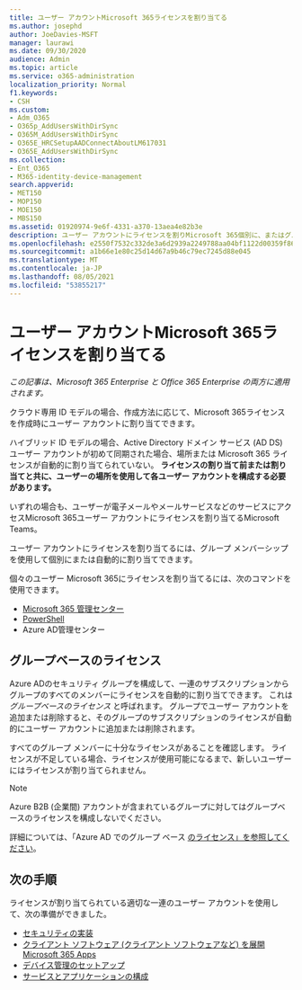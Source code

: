 ```yaml
---
title: ユーザー アカウントMicrosoft 365ライセンスを割り当てる
ms.author: josephd
author: JoeDavies-MSFT
manager: laurawi
ms.date: 09/30/2020
audience: Admin
ms.topic: article
ms.service: o365-administration
localization_priority: Normal
f1.keywords:
- CSH
ms.custom:
- Adm_O365
- O365p_AddUsersWithDirSync
- O365M_AddUsersWithDirSync
- O365E_HRCSetupAADConnectAboutLM617031
- O365E_AddUsersWithDirSync
ms.collection:
- Ent_O365
- M365-identity-device-management
search.appverid:
- MET150
- MOP150
- MOE150
- MBS150
ms.assetid: 01920974-9e6f-4331-a370-13aea4e82b3e
description: ユーザー アカウントにライセンスを割りMicrosoft 365個別に、またはグループ メンバーシップに基づいて割り当てる方法について説明します。
ms.openlocfilehash: e2550f7532c332de3a6d2939a2249788aa04bf1122d00359f860bf8cae349b6f
ms.sourcegitcommit: a1b66e1e80c25d14d67a9b46c79ec7245d88e045
ms.translationtype: MT
ms.contentlocale: ja-JP
ms.lasthandoff: 08/05/2021
ms.locfileid: "53855217"
---
```

# <a name="assign-microsoft-365-licenses-to-user-accounts"></a>ユーザー アカウントMicrosoft 365ライセンスを割り当てる

*この記事は、Microsoft 365 Enterprise と Office 365 Enterprise の両方に適用されます。*

クラウド専用 ID モデルの場合、作成方法に応じて、Microsoft 365ライセンスを作成時にユーザー アカウントに割り当てできます。

ハイブリッド ID モデルの場合、Active Directory ドメイン サービス (AD DS) ユーザー アカウントが初めて同期された場合、場所または Microsoft 365 ライセンスが自動的に割り当てられていない。 **ライセンスの割り当て前または割り当てと共に、ユーザーの場所を使用して各ユーザー アカウントを構成する必要があります。**

いずれの場合も、ユーザーが電子メールやメールサービスなどのサービスにアクセスMicrosoft 365ユーザー アカウントにライセンスを割り当てるMicrosoft Teams。

ユーザー アカウントにライセンスを割り当てるには、グループ メンバーシップを使用して個別にまたは自動的に割り当てできます。

個々のユーザー Microsoft 365にライセンスを割り当てるには、次のコマンドを使用できます。

- [Microsoft 365 管理センター](../admin/manage/assign-licenses-to-users.md)
- [PowerShell](assign-licenses-to-user-accounts-with-microsoft-365-powershell.md)
- Azure AD管理センター

## <a name="group-based-licensing"></a>グループベースのライセンス

Azure ADのセキュリティ グループを構成して、一連のサブスクリプションからグループのすべてのメンバーにライセンスを自動的に割り当てできます。 これは *グループベースのライセンス* と呼ばれます。 グループでユーザー アカウントを追加または削除すると、そのグループのサブスクリプションのライセンスが自動的にユーザー アカウントに追加または削除されます。

すべてのグループ メンバーに十分なライセンスがあることを確認します。 ライセンスが不足している場合、ライセンスが使用可能になるまで、新しいユーザーにはライセンスが割り当てられません。

>[!Note]
>Azure B2B (企業間) アカウントが含まれているグループに対してはグループベースのライセンスを構成しないでください。
>

詳細については、「Azure AD でのグループ ベース [のライセンス」を参照してください](/azure/active-directory/fundamentals/active-directory-licensing-whatis-azure-portal)。

## <a name="next-steps"></a>次の手順

ライセンスが割り当てられている適切な一連のユーザー アカウントを使用して、次の準備ができました。

- [セキュリティの実装](../security/office-365-security/security-roadmap.md)
- [クライアント ソフトウェア (クライアント ソフトウェアなど) を展開Microsoft 365 Apps](/DeployOffice/deployment-guide-microsoft-365-apps)
- [デバイス管理のセットアップ](device-management-roadmap-microsoft-365.md)
- [サービスとアプリケーションの構成](configure-services-and-applications.md)